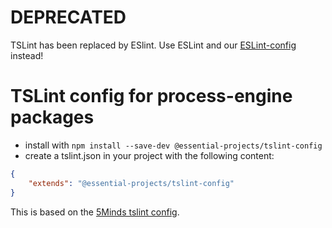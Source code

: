# DEPRECATED

TSLint has been replaced by ESlint.
Use ESLint and our [ESLint-config](https://github.com/essential-projects/eslint-config) instead!

# TSLint config for process-engine packages

- install with `npm install --save-dev @essential-projects/tslint-config`
- create a tslint.json in your project with the following content:

```json
{
    "extends": "@essential-projects/tslint-config"
}
````

This is based on the [5Minds tslint config](https://www.npmjs.com/package/tslint-config-5minds).
